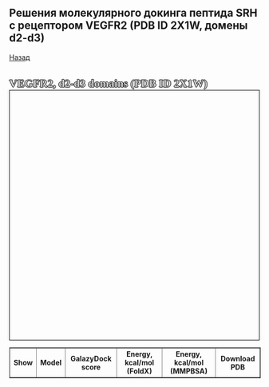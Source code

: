 
## Решения молекулярного докинга пептида SRH с рецептором VEGFR2 (PDB ID 2X1W, домены d2-d3)
[Назад](http://intbio.github.io/RNF_24-14-00250/year1.html)


<html lang="en">
<head>
  <meta charset="utf-8">
</head>
<body>
<br>
  <p style="color:#d6d6d6;font-size:22px;font-family:verdana;font-weight: bold;text-shadow: -1px 0 black, 0 1px black, 1px 0 black, 0 -1px black;display: inline">VEGFR2, d2-d3 domains (PDB ID 2X1W)</p>
<!--   <p style="color:#fc03ec;font-size:22px;font-family:verdana;font-weight: bold;text-shadow: -1px 0 black, 0 1px black, 1px 0 black, 0 -1px black">Пептид EARGIHCHSIR</p> -->
 
<table border="solid 1px;" style="font-size:14px;">
<tr>
<th> Show </th> <th>Model </th> <th> GalazyDock score </th><th>Energy, kcal/mol (FoldX) </th><th>Energy, kcal/mol (MMPBSA) </th><th>Download PDB </th>
</tr>

<tbody>
  
  <script src="https://unpkg.com/ngl@2.0.0-dev.35/dist/ngl.js"></script>
  <script src="https://code.jquery.com/jquery-3.5.1.min.js" integrity="sha256-9/aliU8dGd2tb6OSsuzixeV4y/faTqgFtohetphbbj0=" crossorigin="anonymous"></script>
  <script>
  

   var names = ['docking_str/SRH_VEGFR2_1.pdb', 'docking_str/SRH_VEGFR2_2.pdb', 'docking_str/SRH_VEGFR2_3.pdb', 'docking_str/SRH_VEGFR2_4.pdb', 'docking_str/SRH_VEGFR2_5.pdb', 'docking_str/SRH_VEGFR2_6.pdb', 'docking_str/SRH_VEGFR2_7.pdb', 'docking_str/SRH_VEGFR2_8.pdb', 'docking_str/SRH_VEGFR2_9.pdb', 'docking_str/SRH_VEGFR2_10.pdb']
   var models =  [1, 2, 3, 4, 5, 6, 7, 8, 9, 10] 
   var galaxy_scores = [0.353,0.353,0.346,0.346,0.306,0.312,0.310,0.291,0.284,0.294]
   var energies = [-1.172,-5.849,-4.649,-6.080,-7.798,-4.074,-8.049,-3.299,-5.226,0.426]
   var mmpbsa = ['NA','-22.56 ± 1.2','NA','-34.04 ± 1.03','-59.43 ± 0.65','-25.9 ± 0.62','NA','NA','NA','NA']
   peptide_reps = [];
    $(document).ready(function() {
      window.stage = new NGL.Stage("viewport",{ backgroundColor:"#FFFFFF" });
      window.stage.loadFile("docking_str/SRH_VEGFR2_1.pdb").then(function (ref_pdb) {
        var aspectRatio = 2;
        var radius = 1.5;

        ref_pdb.addRepresentation('cartoon', {
           "sele": ":A ", "color": 0xd6d6d6,"aspectRatio":aspectRatio, "radius":radius,"radiusSegments":1,"capped":0 });;
        ref_pdb.autoView();
      });

      var arrayLength = names.length;
      var k;

    var hyper_scheme = NGL.ColormakerRegistry.addSelectionScheme([
        ["orange", ".CA"],
        ['0xecf0f1', '_H'],
        ["blue", "_N"],
        ["red", "_O"],
        ["magenta", "*"]
      ], "DA");
		for (k = 0; k < arrayLength; k++) {
            window.stage.loadFile(`${names[k]}`).then(function (ref_pdb) {
                var repr = ref_pdb.addRepresentation('hyperball', {
                   "sele": ":B", "color": hyper_scheme});
                repr.setVisibility(false);
                peptide_reps.push(repr);
               
          	});
		}
    
    window.stage.viewerControls.spin( [ 0, 1, 0 ],110 )
    });
    var arrayLength = names.length;
			for (var i = 0; i < arrayLength; i++) {
        
        document.write(`<tr><td> <input type="checkbox" id="${i}" name="${names[i]}"></td> <td>  ${models[i]}  </td> <td> ${galaxy_scores[i]} </td><td> ${energies[i]} </td></td><td> ${mmpbsa[i]} </td><td> <a href="https://intbio.org/2024_Druzhkova_et_al/${names[i]}" download>PDB</a> </td></tr>`); 
			}
		  
      
$('input[type=checkbox]').on('change', toggle_reference_structure);

function toggle_reference_structure() {
               var state = $(this).is(":checked");
               var name = $(this).attr('id');
               peptide_reps[name].setVisibility(state)
          }


  </script>
  <div id="viewport" style="width:500px; height:500px; border: thin solid black"></div>
  </tbody>	
</table>
</body>
</html>
